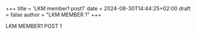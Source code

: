 +++
title = 'LKM member1 post1'
date = 2024-08-30T14:44:25+02:00
draft = false
author = "LKM MEMBER 1"
+++

LKM MEMBER1 POST 1
